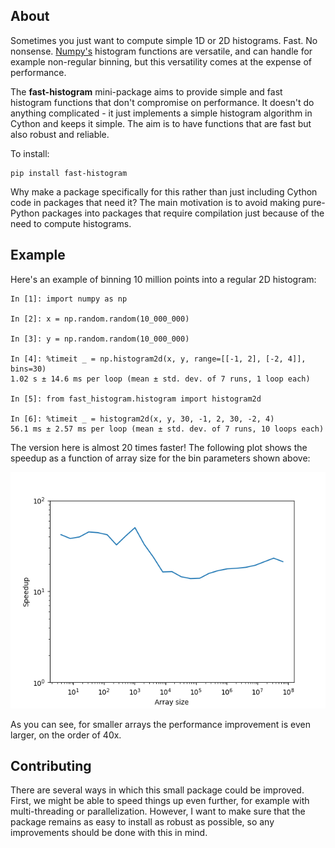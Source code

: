 About
-----

Sometimes you just want to compute simple 1D or 2D histograms. Fast. No
nonsense. [Numpy's](http://www.numpy.org) histogram functions are versatile,
and can handle for example non-regular binning, but this versatility comes at
the expense of performance.

The **fast-histogram** mini-package aims to provide simple and fast histogram
functions that don't compromise on performance. It doesn't do anything
complicated - it just implements a simple histogram algorithm in Cython and
keeps it simple. The aim is to have functions that are fast but also robust and
reliable.

To install:

    pip install fast-histogram

Why make a package specifically for this rather than just including Cython code
in packages that need it? The main motivation is to avoid making pure-Python
packages into packages that require compilation just because of the need to
compute histograms.

Example
-------

Here's an example of binning 10 million points into a regular 2D histogram:

    In [1]: import numpy as np

    In [2]: x = np.random.random(10_000_000)

    In [3]: y = np.random.random(10_000_000)

    In [4]: %timeit _ = np.histogram2d(x, y, range=[[-1, 2], [-2, 4]], bins=30)
    1.02 s ± 14.6 ms per loop (mean ± std. dev. of 7 runs, 1 loop each)

    In [5]: from fast_histogram.histogram import histogram2d

    In [6]: %timeit _ = histogram2d(x, y, 30, -1, 2, 30, -2, 4)
    56.1 ms ± 2.57 ms per loop (mean ± std. dev. of 7 runs, 10 loops each)

The version here is almost 20 times faster! The following plot shows the
speedup as a function of array size for the bin parameters shown above:

![speedup_plot](speedup.png)

As you can see, for smaller arrays the performance improvement is even larger,
on the order of 40x.

Contributing
------------

There are several ways in which this small package could be improved. First,
we might be able to speed things up even further, for example with
multi-threading or parallelization. However, I want to make sure that the
package remains as easy to install as robust as possible, so any improvements
should be done with this in mind.
